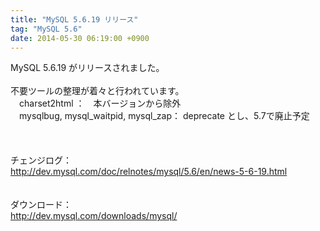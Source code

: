 ```yaml
---
title: "MySQL 5.6.19 リリース"
tag: "MySQL 5.6"
date: 2014-05-30 06:19:00 +0900
---
```


MySQL 5.6.19 がリリースされました。<br>
<br>
不要ツールの整理が着々と行われています。<br>
　charset2html ：　本バージョンから除外<br>
　mysqlbug, mysql_waitpid, mysql_zap： deprecate とし、5.7で廃止予定<br>
<br>
<br>
<br>
チェンジログ：<br>
http://dev.mysql.com/doc/relnotes/mysql/5.6/en/news-5-6-19.html<br>
<br>
<br>
ダウンロード：<br>
http://dev.mysql.com/downloads/mysql/<br>
<br>

